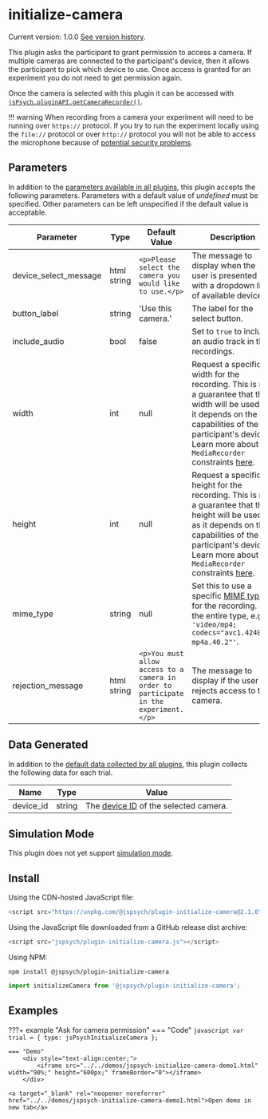 # initialize-camera

Current version: 1.0.0 [See version history](https://github.com/jspsych/jsPsych/blob/main/packages/plugin-initialize-camera/CHANGELOG.md).

This plugin asks the participant to grant permission to access a camera.
If multiple cameras are connected to the participant's device, then it allows the participant to pick which device to use. 
Once access is granted for an experiment you do not need to get permission again.

Once the camera is selected with this plugin it can be accessed with [`jsPsych.pluginAPI.getCameraRecorder()`](../reference/jspsych-pluginAPI.md#getcamerarecorder).

!!! warning
    When recording from a camera your experiment will need to be running over `https://` protocol. If you try to run the experiment locally using the `file://` protocol or over `http://` protocol you will not be able to access the microphone because of [potential security problems](https://blog.mozilla.org/webrtc/camera-microphone-require-https-in-firefox-68/).

## Parameters

In addition to the [parameters available in all plugins](../overview/plugins.md#parameters-available-in-all-plugins), this plugin accepts the following parameters. Parameters with a default value of *undefined* must be specified. Other parameters can be left unspecified if the default value is acceptable.

Parameter | Type | Default Value | Description
----------|------|---------------|------------
device_select_message | html string | `<p>Please select the camera you would like to use.</p>` | The message to display when the user is presented with a dropdown list of available devices.
button_label | string | 'Use this camera.' | The label for the select button.
include_audio | bool | false | Set to `true` to include an audio track in the recordings.
width | int | null | Request a specific width for the recording. This is not a guarantee that this width will be used, as it depends on the capabilities of the participant's device. Learn more about `MediaRecorder` constraints [here](https://developer.mozilla.org/en-US/docs/Web/API/Media_Streams_API/Constraints#requesting_a_specific_value_for_a_setting).
height | int | null | Request a specific height for the recording. This is not a guarantee that this height will be used, as it depends on the capabilities of the participant's device. Learn more about `MediaRecorder` constraints [here](https://developer.mozilla.org/en-US/docs/Web/API/Media_Streams_API/Constraints#requesting_a_specific_value_for_a_setting).
mime_type | string | null | Set this to use a specific [MIME type](https://developer.mozilla.org/en-US/docs/Web/API/MediaRecorder/mimeType) for the recording. Set the entire type, e.g., `'video/mp4; codecs="avc1.424028, mp4a.40.2"'`.
rejection_message | html string | `<p>You must allow access to a camera in order to participate in the experiment.</p>` | The message to display if the user rejects access to the camera.


## Data Generated

In addition to the [default data collected by all plugins](../overview/plugins.md#data-collected-by-all-plugins), this plugin collects the following data for each trial.

Name | Type | Value
-----|------|------
device_id | string | The [device ID](https://developer.mozilla.org/en-US/docs/Web/API/MediaDeviceInfo/deviceId) of the selected camera.

## Simulation Mode

This plugin does not yet support [simulation mode](../overview/simulation.md).

## Install

Using the CDN-hosted JavaScript file:

```js
<script src="https://unpkg.com/@jspsych/plugin-initialize-camera@2.1.0"></script>
```

Using the JavaScript file downloaded from a GitHub release dist archive:

```js
<script src="jspsych/plugin-initialize-camera.js"></script>
```

Using NPM:

```
npm install @jspsych/plugin-initialize-camera
```
```js
import initializeCamera from '@jspsych/plugin-initialize-camera';
```

## Examples

???+ example "Ask for camera permission"
    === "Code"
        ```javascript
        var trial = {
            type: jsPsychInitializeCamera
        };
        ```

    === "Demo"
        <div style="text-align:center;">
            <iframe src="../../demos/jspsych-initialize-camera-demo1.html" width="90%;" height="600px;" frameBorder="0"></iframe>
        </div>

    <a target="_blank" rel="noopener noreferrer" href="../../demos/jspsych-initialize-camera-demo1.html">Open demo in new tab</a>